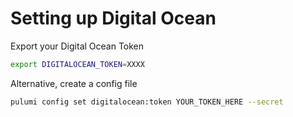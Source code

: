 # Setting up Digital Ocean
Export your Digital Ocean Token
```bash
export DIGITALOCEAN_TOKEN=XXXX
```
Alternative, create a config file
```bash
pulumi config set digitalocean:token YOUR_TOKEN_HERE --secret
```